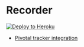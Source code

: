 Recorder
================

[![Deploy to Heroku](https://www.herokucdn.com/deploy/button.png)](https://heroku.com/deploy)

* [Pivotal tracker integration](https://github.com/nebhale/git-pivotal-tracker-integration/README.md)
